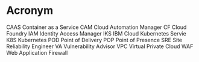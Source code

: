 # Acronym

CAAS Container as a Service
CAM  Cloud Automation Manager
CF   Cloud Foundry
IAM  Identity Access Manager
IKS  IBM Cloud Kubernetes Servie
K8S  Kubernetes
POD  Point of Delivery
POP  Point of Presence
SRE  Site Reliability Engineer
VA   Vulnerability Advisor
VPC  Virtual Private Cloud
WAF  Web Application Firewall